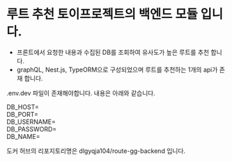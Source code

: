 # 루트 추천 토이프로젝트의 백엔드 모듈 입니다.
- 프론트에서 요청한 내용과 수집된 DB를 조회하여 유사도가 높은 루트를 추천 합니다.
- graphQL, Nest.js, TypeORM으로 구성되었으며 루트를 추천하는 1개의 api가 존재 합니다.

.env.dev 파일이 존재해야합니다. 내용은 아래와 같습니다.

DB_HOST=  
DB_PORT=  
DB_USERNAME=  
DB_PASSWORD=  
DB_NAME=  

도커 허브의 리포지토리명은
dlgyqja104/route-gg-backend 입니다.
